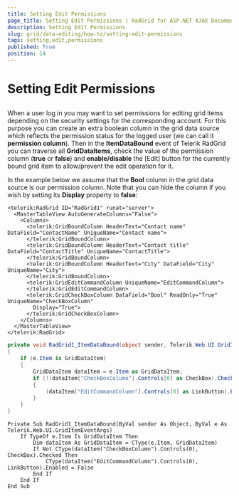 ```yaml
---
title: Setting Edit Permissions
page_title: Setting Edit Permissions | RadGrid for ASP.NET AJAX Documentation
description: Setting Edit Permissions
slug: grid/data-editing/how-to/setting-edit-permissions
tags: setting,edit,permissions
published: True
position: 14
---
```


# Setting Edit Permissions



## 

When a user log in you may want to set permissions for editing grid items depending on the security settings for the corresponding account. For this purpose you can create an extra boolean column in the grid data source which reflects the permission status for the logged user (we can call it **permission column**). Then in the **ItemDataBound** event of Telerik RadGrid you can traverse all **GridDataItems**, check the value of the permission column (**true** or **false**) and **enable/disable** the [Edit] button for the currently bound grid item to allow/prevent the edit operation for it.

In the example below we assume that the **Bool** column in the grid data source is our permission column. Note that you can hide the column if you wish by setting its **Display** property to **false**:



````ASP.NET
<telerik:RadGrid ID="RadGrid1" runat="server">
  <MasterTableView AutoGenerateColumns="False">
    <Columns>
      <telerik:GridBoundColumn HeaderText="Contact name" DataField="ContactName" UniqueName="Contact name">
      </telerik:GridBoundColumn>
      <telerik:GridBoundColumn HeaderText="Contact title" DataField="ContactTitle" UniqueName="ContactTitle">
      </telerik:GridBoundColumn>
      <telerik:GridBoundColumn HeaderText="City" DataField="City" UniqueName="City">
      </telerik:GridBoundColumn>
      <telerik:GridEditCommandColumn UniqueName="EditCommandColumn">
      </telerik:GridEditCommandColumn>
      <telerik:GridCheckBoxColumn DataField="Bool" ReadOnly="True" UniqueName="CheckBoxColumn"
        Display="True">
      </telerik:GridCheckBoxColumn>
    </Columns>
  </MasterTableView>
</telerik:RadGrid>
````
````C#	
private void RadGrid1_ItemDataBound(object sender, Telerik.Web.UI.GridItemEventArgs e)
{
    if (e.Item is GridDataItem)
    {
        GridDataItem dataItem = e.Item as GridDataItem;
        if (!(dataItem["CheckBoxColumn"].Controls[0] as CheckBox).Checked)
        {
            (dataItem["EditCommandColumn"].Controls[0] as LinkButton).Enabled = false;
        }
    }
}
````
````VB
Private Sub RadGrid1_ItemDataBound(ByVal sender As Object, ByVal e As Telerik.Web.UI.GridItemEventArgs)
    If TypeOf e.Item Is GridDataItem Then
        Dim dataItem As GridDataItem = CType(e.Item, GridDataItem)
        If Not CType(dataItem("CheckBoxColumn").Controls(0), CheckBox).Checked Then
            CType(dataItem("EditCommandColumn").Controls(0), LinkButton).Enabled = False
        End If
    End If
End Sub
````

